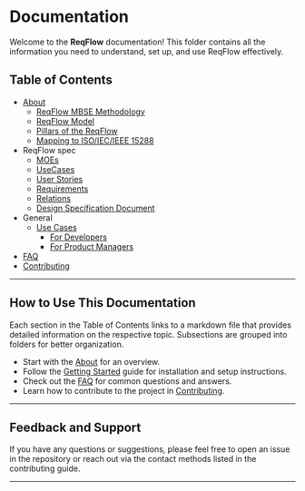 # Documentation

Welcome to the **ReqFlow** documentation! This folder contains all the information you need to understand, set up, and use ReqFlow effectively.

## Table of Contents

- [About](./About.md)
  - [ReqFlow MBSE Methodology](./About.md#reqflow-mbse-methodology)
  - [ReqFlow Model](./About.md#reqflow-model)
  - [Pillars of the ReqFlow](./About.md#pillars-of-the-reqflow)
  - [Mapping to ISO/IEC/IEEE 15288](./About.md#mapping-to-isoiecieee-15288)
- ReqFlow spec
  - [MOEs](./MOEs.md)
  - [UseCases](./Usecases.md)
  - [User Stories](./UserStories.md)
  - [Requirements](./Requirements.md)
  - [Relations](./Relations.md)
  - [Design Specification Document](./DSDs.md)
- General
  - [Use Cases](./use-cases/README.md)
    - [For Developers](./use-cases/developers.md)
    - [For Product Managers](./use-cases/product-managers.md)
- [FAQ](./faq.md)
- [Contributing](./CONTRIBUTING.md)

---

## How to Use This Documentation

Each section in the Table of Contents links to a markdown file that provides detailed information on the respective topic. Subsections are grouped into folders for better organization.

- Start with the [About](./About.md) for an overview.
- Follow the [Getting Started](./getting-started.md) guide for installation and setup instructions.
- Check out the [FAQ](./faq.md) for common questions and answers.
- Learn how to contribute to the project in [Contributing](./contributing.md).

---

## Feedback and Support

If you have any questions or suggestions, please feel free to open an issue in the repository or reach out via the contact methods listed in the contributing guide.

---

